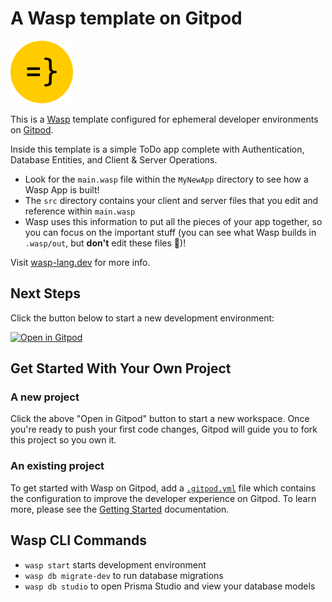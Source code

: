 # A Wasp template on Gitpod

<img src="./MyNewApp/src/client/waspLogo.png" width='100px'/>

This is a [Wasp](https://wasp-lang.dev/) template configured for ephemeral developer environments on [Gitpod](https://www.gitpod.io/).

Inside this template is a simple ToDo app complete with Authentication, Database Entities, and Client & Server Operations. 

* Look for the `main.wasp` file within the `MyNewApp` directory to see how a Wasp App is built! 
* The `src` directory contains your client and server files that you edit and reference within `main.wasp`
* Wasp uses this information to put all the pieces of your app together, so you can focus on the important stuff (you can see what Wasp builds in `.wasp/out`, but **don't** edit these files 🐝)!

Visit [wasp-lang.dev](https://www.wasp-lang.dev) for more info.

## Next Steps

Click the button below to start a new development environment:

[![Open in Gitpod](https://gitpod.io/button/open-in-gitpod.svg)](https://gitpod.io/#https://github.com/wasp-lang/gitpod-template)

## Get Started With Your Own Project

### A new project

Click the above "Open in Gitpod" button to start a new workspace. Once you're ready to push your first code changes, Gitpod will guide you to fork this project so you own it.

### An existing project

To get started with Wasp on Gitpod, add a [`.gitpod.yml`](./.gitpod.yml) file which contains the configuration to improve the developer experience on Gitpod. To learn more, please see the [Getting Started](https://www.gitpod.io/docs/getting-started) documentation.

## Wasp CLI Commands

* `wasp start` starts development environment
* `wasp db migrate-dev` to run database migrations
* `wasp db studio` to open Prisma Studio and view your database models 